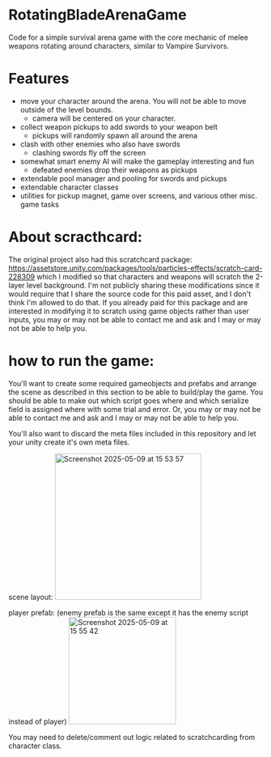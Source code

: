 # RotatingBladeArenaGame
Code for a simple survival arena game with the core mechanic of melee weapons rotating around characters, similar to Vampire Survivors.

# Features
- move your character around the arena. You will not be able to move outside of the level bounds.
  - camera will be centered on your character.
- collect weapon pickups to add swords to your weapon belt
  - pickups will randomly spawn all around the arena
- clash with other enemies who also have swords
  - clashing swords fly off the screen
- somewhat smart enemy AI will make the gameplay interesting and fun
  - defeated enemies drop their weapons as pickups
- extendable pool manager and pooling for swords and pickups
- extendable character classes
- utilities for pickup magnet, game over screens, and various other misc. game tasks

# About scracthcard:
The original project also had this scratchcard package: https://assetstore.unity.com/packages/tools/particles-effects/scratch-card-228309 which I modified so that characters and weapons will scratch the 2-layer level background. I'm not publicly sharing these modifications since it would require that I share the source code for this paid asset, and I don't think I'm allowed to do that. If you already paid for this package and are interested in modifying it to scratch using game objects rather than user inputs, you may or may not be able to contact me and ask and I may or may not be able to help you.

# how to run the game:
You'll want to create some required gameobjects and prefabs and arrange the scene as described in this section to be able to build/play the game. You should be able to make out which script goes where and which serialize field is assigned where with some trial and error. Or, you may or may not be able to contact me and ask and I may or may not be able to help you.

You'll also want to discard the meta files included in this repository and let your unity create it's own meta files.

scene layout:
<img width="289" alt="Screenshot 2025-05-09 at 15 53 57" src="https://github.com/user-attachments/assets/aa26406d-f775-4a3a-a904-d548bc5e78ba" />

player prefab: (enemy prefab is the same except it has the enemy script instead of player)
<img width="212" alt="Screenshot 2025-05-09 at 15 55 42" src="https://github.com/user-attachments/assets/686ff3ff-dd49-4858-83b0-013a71b612d3" />


You may need to delete/comment out logic related to scratchcarding from character class.
